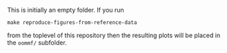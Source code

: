 This is initially an empty folder. If you run
```
make reproduce-figures-from-reference-data
```
from the toplevel of this repository then the resulting plots
will be placed in the `oommf/` subfolder.